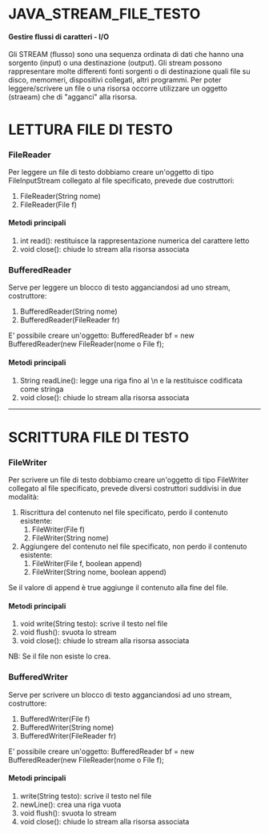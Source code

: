 # JAVA_STREAM_FILE_TESTO
<h4>Gestire flussi di caratteri - I/O</h4>

Gli STREAM (flusso) sono una sequenza ordinata di dati che hanno una sorgento (input) o una destinazione (output). Gli stream possono rappresentare molte differenti fonti sorgenti o di destinazione quali file su disco, memomeri, dispositivi collegati, altri programmi.
Per poter leggere/scrivere un file o una risorsa occorre utilizzare un oggetto (straeam) che di "agganci" alla risorsa.
<h1>LETTURA FILE DI TESTO</h1>

<h3>FileReader</h3>
Per leggere un file di testo dobbiamo creare un'oggetto di tipo FileInputStream collegato al file specificato, prevede due costruttori:
<ol>
  <li>FileReader(String nome)</li>
  <li>FileReader(File f)</li>
</ol>
<h4>Metodi principali</h4>
<ol>
  <li>int read(): restituisce la rappresentazione numerica del carattere letto</li>
  <li>void close(): chiude lo stream alla risorsa associata</li>
</ol>

<h3>BufferedReader</h3>
Serve per leggere un blocco di testo agganciandosi ad uno stream, costruttore:
<ol>
  <li>BufferedReader(String nome)</li>
  <li>BufferedReader(FileReader fr)</li>
</ol>
E' possibile creare un'oggetto: BufferedReader bf = new BufferedReader(new FileReader(nome o File f);
<h4>Metodi principali</h4>
<ol>
  <li>String readLine(): legge una riga fino al \n e la restituisce codificata come stringa</li>
  <li>void close(): chiude lo stream alla risorsa associata</li>
</ol>
<hr>
<h1>SCRITTURA FILE DI TESTO</h1>
<h3>FileWriter</h3>
Per scrivere un file di testo dobbiamo creare un'oggetto di tipo FileWriter collegato al file specificato, prevede diversi costruttori suddivisi in due modalità:
<ol>
  <li>Riscrittura del contenuto nel file specificato, perdo il contenuto esistente:
    <ol>
      <li>FileWriter(File f)</li>
      <li>FileWriter(String nome)</li>
    </ol>
  </li>
  <li>Aggiungere del contenuto nel file specificato, non perdo il contenuto esistente:
    <ol>
      <li>FileWriter(File f, boolean append)</li>
      <li>FileWriter(String nome, boolean append)</li>
    </ol>
  </li>
  </ol>
 Se il valore di append è true aggiunge il contenuto alla fine del file.
<h4>Metodi principali</h4>
<ol>
  <li>void write(String testo): scrive il testo nel file</li>
  <li>void flush(): svuota lo stream</li>
  <li>void close(): chiude lo stream alla risorsa associata</li>
</ol>
NB: Se il file non esiste lo crea.

<h3>BufferedWriter</h3>
Serve per scrivere un blocco di testo agganciandosi ad uno stream, costruttore:
<ol>
  <li>BufferedWriter(File f)</li>
  <li>BufferedWriter(String nome)</li>
  <li>BufferedWriter(FileReader fr)</li>
</ol>
E' possibile creare un'oggetto: BufferedReader bf = new BufferedReader(new FileReader(nome o File f);
<h4>Metodi principali</h4>
<ol>
  <li>write(String testo): scrive il testo nel file</li>
  <li>newLine(): crea una riga vuota</li>
  <li>void flush(): svuota lo stream</li>
  <li>void close(): chiude lo stream alla risorsa associata</li>
</ol>
